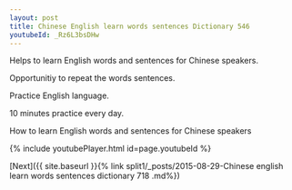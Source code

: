```yaml
---
layout: post
title: Chinese English learn words sentences Dictionary 546 
youtubeId: _Rz6L3bsDHw
---
```

 
 
Helps to learn English words and sentences for Chinese speakers.

Opportunitiy to repeat the words sentences. 

Practice English language. 
 
10 minutes practice every day. 
 
How to learn English words and sentences for Chinese speakers 
 
{% include youtubePlayer.html id=page.youtubeId %}
 
 
[Next]({{ site.baseurl }}{% link  split1/_posts/2015-08-29-Chinese english learn words sentences dictionary 718 .md%})
 
